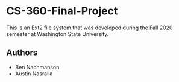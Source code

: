 # CS-360-Final-Project
This is an Ext2 file system that was developed during the Fall 2020 semester at Washington State University.

## Authors
* Ben Nachmanson
* Austin Nasralla
